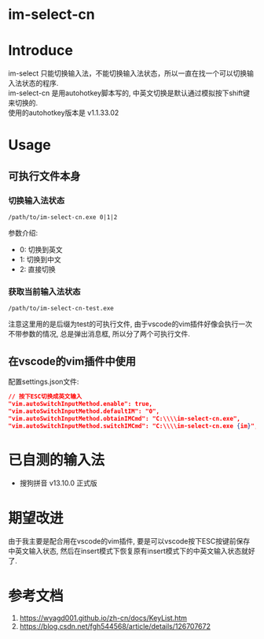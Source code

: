 # im-select-cn
# Introduce
im-select 只能切换输入法，不能切换输入法状态，所以一直在找一个可以切换输入法状态的程序.  
im-select-cn 是用autohotkey脚本写的, 中英文切换是默认通过模拟按下shift键来切换的.  
使用的autohotkey版本是 v1.1.33.02

# Usage
## 可执行文件本身
### 切换输入法状态
```
/path/to/im-select-cn.exe 0|1|2
``` 
参数介绍:
* 0: 切换到英文
* 1: 切换到中文
* 2: 直接切换

### 获取当前输入法状态
```
/path/to/im-select-cn-test.exe
```
注意这里用的是后缀为test的可执行文件, 由于vscode的vim插件好像会执行一次不带参数的情况, 总是弹出消息框, 所以分了两个可执行文件.

## 在vscode的vim插件中使用
配置settings.json文件:
```json
// 按下ESC切换成英文输入
"vim.autoSwitchInputMethod.enable": true,
"vim.autoSwitchInputMethod.defaultIM": "0",
"vim.autoSwitchInputMethod.obtainIMCmd": "C:\\\\im-select-cn.exe",
"vim.autoSwitchInputMethod.switchIMCmd": "C:\\\\im-select-cn.exe {im}",
```

# 已自测的输入法
* 搜狗拼音 v13.10.0 正式版

# 期望改进
由于我主要是配合用在vscode的vim插件, 要是可以vscode按下ESC按键前保存中英文输入状态, 然后在insert模式下恢复原有insert模式下的中英文输入状态就好了.

# 参考文档
1. https://wyagd001.github.io/zh-cn/docs/KeyList.htm
2. https://blog.csdn.net/fgh544568/article/details/126707672
